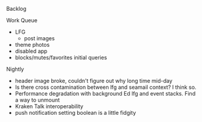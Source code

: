 Backlog

Work Queue
* LFG
  * post images
* theme photos
* disabled app
* blocks/mutes/favorites initial queries

Nightly
* header image broke, couldn't figure out why long time mid-day
* Is there cross contamination between lfg and seamail context? I think so.
* Performance degradation with background Ed lfg and event stacks. Find a way to unmount
* Kraken Talk interoperability
* push notification setting boolean is a little fidgity 
